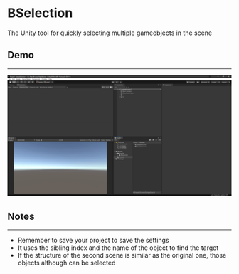 # BSelection

The Unity tool for quickly selecting multiple gameobjects in the scene

## Demo
---
![](./Demo.gif)

## Notes
---
* Remember to save your project to save the settings
* It uses the sibling index and the name of the object to find the target
* If the structure of the second scene is similar as the original one, those objects although can be selected